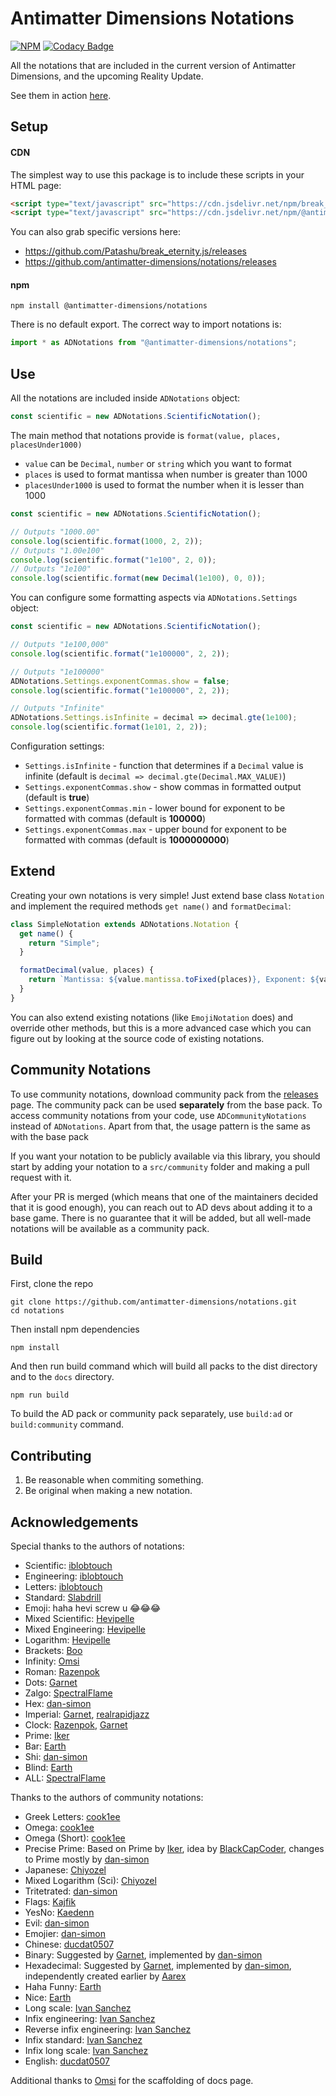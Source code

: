 # Antimatter Dimensions Notations

[![NPM](https://img.shields.io/npm/v/@antimatter-dimensions/notations.svg)](https://www.npmjs.com/package/@antimatter-dimensions/notations)
[![Codacy Badge](https://app.codacy.com/project/badge/Grade/0d92aa2fdf1d4921a0f74c8c0cf989f7)](https://www.codacy.com/gh/antimatter-dimensions/notations?utm_source=github.com&amp;utm_medium=referral&amp;utm_content=antimatter-dimensions/notations&amp;utm_campaign=Badge_Grade)

All the notations that are included in the current version of Antimatter Dimensions, and the upcoming Reality Update.

See them in action [here](https://antimatter-dimensions.github.io/notations/).

## Setup

#### CDN

The simplest way to use this package is to include these scripts in your HTML page:

```html
<script type="text/javascript" src="https://cdn.jsdelivr.net/npm/break_eternity.js"></script>
<script type="text/javascript" src="https://cdn.jsdelivr.net/npm/@antimatter-dimensions/notations"></script>
```

You can also grab specific versions here:

- https://github.com/Patashu/break_eternity.js/releases
- https://github.com/antimatter-dimensions/notations/releases

#### npm

```
npm install @antimatter-dimensions/notations
```

There is no default export. The correct way to import notations is:

```js
import * as ADNotations from "@antimatter-dimensions/notations";
```

## Use

All the notations are included inside `ADNotations` object:

```js
const scientific = new ADNotations.ScientificNotation();
```

The main method that notations provide is `format(value, places, placesUnder1000)`

- `value` can be `Decimal`, `number` or `string` which you want to format
- `places` is used to format mantissa when number is greater than 1000
- `placesUnder1000` is used to format the number when it is lesser than 1000

```js
const scientific = new ADNotations.ScientificNotation();

// Outputs "1000.00"
console.log(scientific.format(1000, 2, 2));
// Outputs "1.00e100"
console.log(scientific.format("1e100", 2, 0));
// Outputs "1e100"
console.log(scientific.format(new Decimal(1e100), 0, 0));
```

You can configure some formatting aspects via `ADNotations.Settings` object:

```js
const scientific = new ADNotations.ScientificNotation();

// Outputs "1e100,000"
console.log(scientific.format("1e100000", 2, 2));

// Outputs "1e100000"
ADNotations.Settings.exponentCommas.show = false;
console.log(scientific.format("1e100000", 2, 2));

// Outputs "Infinite"
ADNotations.Settings.isInfinite = decimal => decimal.gte(1e100);
console.log(scientific.format(1e101, 2, 2));
```

Configuration settings:

- `Settings.isInfinite` - function that determines if a `Decimal` value is infinite
(default is `decimal => decimal.gte(Decimal.MAX_VALUE)`)
- `Settings.exponentCommas.show` - show commas in formatted output
(default is **true**)  
- `Settings.exponentCommas.min` - lower bound for exponent to be formatted with
commas (default is **100000**)
- `Settings.exponentCommas.max` - upper bound for exponent to be formatted with
commas (default is **1000000000**)

## Extend

Creating your own notations is very simple! Just extend base class `Notation`
and implement the required methods `get name()` and `formatDecimal`:

```js
class SimpleNotation extends ADNotations.Notation {
  get name() {
    return "Simple";
  }

  formatDecimal(value, places) {
    return `Mantissa: ${value.mantissa.toFixed(places)}, Exponent: ${value.exponent}`;
  }
}
```

You can also extend existing notations (like `EmojiNotation` does) and override
other methods, but this is a more advanced case which you can figure out by
looking at the source code of existing notations.

## Community Notations

To use community notations, download community pack from the
[releases](https://github.com/antimatter-dimensions/notations/releases) page.
The community pack can be used **separately** from the base pack. To access
community notations from your code, use `ADCommunityNotations` instead of
`ADNotations`. Apart from that, the usage pattern is the same as with
the base pack

If you want your notation to be publicly available via this library, you should
start by adding your notation to a `src/community` folder and making a pull
request with it.

After your PR is merged (which means that one of the maintainers decided that
it is good enough), you can reach out to AD devs about adding it to a base game.
There is no guarantee that it will be added, but all well-made notations will
be available as a community pack.

## Build

First, clone the repo

```
git clone https://github.com/antimatter-dimensions/notations.git
cd notations
```

Then install npm dependencies

```
npm install
```

And then run build command which will build all packs to the dist directory and
to the `docs` directory.

```
npm run build
```

To build the AD pack or community pack separately, use `build:ad` or `build:community`
command.

## Contributing

1. Be reasonable when commiting something.
2. Be original when making a new notation.

## Acknowledgements

Special thanks to the authors of notations:

- Scientific: [iblobtouch](https://github.com/iblobtouch)
- Engineering: [iblobtouch](https://github.com/iblobtouch)
- Letters: [iblobtouch](https://github.com/iblobtouch)
- Standard: [Slabdrill](https://github.com/1234abcdcba4321)
- Emoji: haha hevi screw u 😂😂😂
- Mixed Scientific: [Hevipelle](https://github.com/IvarK)
- Mixed Engineering: [Hevipelle](https://github.com/IvarK)
- Logarithm: [Hevipelle](https://github.com/IvarK)
- Brackets: [Boo](https://github.com/JCBoorgo)
- Infinity: [Omsi](https://github.com/omsi6)
- Roman: [Razenpok](https://github.com/Razenpok)
- Dots: [Garnet](https://github.com/garnet420)
- Zalgo: [SpectralFlame](https://github.com/cyip92)
- Hex: [dan-simon](https://github.com/dan-simon)
- Imperial: [Garnet](https://github.com/garnet420), [realrapidjazz](https://github.com/realrapidjazz)
- Clock: [Razenpok](https://github.com/Razenpok), [Garnet](https://github.com/garnet420)
- Prime: [Iker](https://github.com/Ikerstreamer)
- Bar: [Earth](https://github.com/earthernsence)
- Shi: [dan-simon](https://github.com/dan-simon)
- Blind: [Earth](https://github.com/earthernsence)
- ALL: [SpectralFlame](https://github.com/cyip92)

Thanks to the authors of community notations:
- Greek Letters: [cook1ee](https://github.com/cook1ee)
- Omega: [cook1ee](https://github.com/cook1ee)
- Omega (Short): [cook1ee](https://github.com/cook1ee)
- Precise Prime: Based on Prime by [Iker](https://github.com/Ikerstreamer), idea by [BlackCapCoder](https://github.com/BlackCapCoder), changes to Prime mostly by [dan-simon](https://github.com/dan-simon)
- Japanese: [Chiyozel](https://github.com/Chiyozel)
- Mixed Logarithm (Sci): [Chiyozel](https://github.com/Chiyozel)
- Tritetrated: [dan-simon](https://github.com/dan-simon)
- Flags: [Kajfik](https://github.com/kajfik000)
- YesNo: [Kaedenn](https://github.com/Kaedenn)
- Evil: [dan-simon](https://github.com/dan-simon)
- Emojier: [dan-simon](https://github.com/dan-simon)
- Chinese: [ducdat0507](https://github.com/ducdat0507)
- Binary: Suggested by [Garnet](https://github.com/garnet420), implemented by [dan-simon](https://github.com/dan-simon)
- Hexadecimal: Suggested by [Garnet](https://github.com/garnet420), implemented by [dan-simon](https://github.com/dan-simon), independently created earlier by [Aarex](https://github.com/aarextiaokhiao)
- Haha Funny: [Earth](https://github.com/earthernsence)
- Nice: [Earth](https://github.com/earthernsence)
- Long scale: [Ivan Sanchez](https://github.com/IvanSanchez)
- Infix engineering: [Ivan Sanchez](https://github.com/IvanSanchez)
- Reverse infix engineering: [Ivan Sanchez](https://github.com/IvanSanchez)
- Infix standard: [Ivan Sanchez](https://github.com/IvanSanchez)
- Infix long scale: [Ivan Sanchez](https://github.com/IvanSanchez)
- English: [ducdat0507 ](https://github.com/ducdat0507)

Additional thanks to [Omsi](https://github.com/omsi6) for the scaffolding of docs page.
